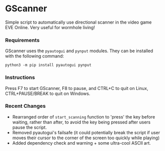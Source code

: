 # GScanner
Simple script to automatically use directional scanner in the video game EVE Online. Very useful for wormhole living!
### Requirements
GScanner uses the <code>pyautogui</code> and <code>pynput</code> modules. They can be installed with the following command:  
```
python3 -m pip install pyautogui pynput
```
### Instructions
Press F7 to start GScanner, F8 to pause, and CTRL+C to quit on Linux, CTRL+PAUSE/BREAK to quit on Windows.

### Recent Changes
* Rearranged order of <code>start_scanning</code> function to 'press' the key before waiting, rather than after, to avoid the key being pressed after users pause the script.
* Removed pyautogui's failsafe (it could potentially break the script if user moves their cursor to the corner of the screen too quickly while playing)
* Added dependency check and warning + some ultra-cool ASCII art.
